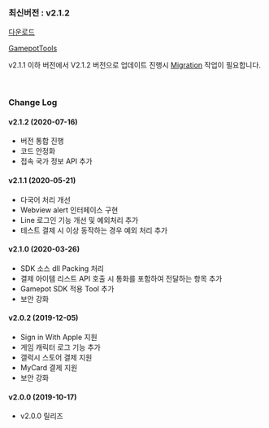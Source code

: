 ### 최신버전 : v2.1.2

[다운로드](https://xyuditqzezxs1008973.cdn.ntruss.com/sdk/GamePotUnityPluginV2_v2.1.2_20200716.unitypackage)

[GamepotTools](https://xyuditqzezxs1008973.cdn.ntruss.com/GamePotTools/GamePotTools_v1.0.1_Beta.unitypackage)

v2.1.1 이하 버전에서 V2.1.2 버전으로 업데이트 진행시 [Migration](https://docs.gamepot.io/undefined/gamepot_faq#migration) 작업이 필요합니다. 

<br/>

### Change Log

#### v2.1.2 (2020-07-16)

- 버전 통합 진행
- 코드 안정화
- 접속 국가 정보 API 추가

#### v2.1.1 (2020-05-21)

- 다국어 처리 개선
- Webview alert 인터페이스 구현
- Line 로그인 기능 개선 및 예외처리 추가
- 테스트 결제 시 이상 동작하는 경우 예외 처리 추가

#### v2.1.0 (2020-03-26)

- SDK 소스 dll Packing 처리
- 결제 아이템 리스트 API 호출 시 통화를 포함하여 전달하는 항목 추가
- Gamepot SDK 적용 Tool 추가
- 보안 강화

#### v2.0.2 (2019-12-05)

- Sign in With Apple 지원
- 게임 캐릭터 로그 기능 추가
- 갤럭시 스토어 결제 지원
- MyCard 결제 지원
- 보안 강화

#### v2.0.0 (2019-10-17)

- v2.0.0 릴리즈
